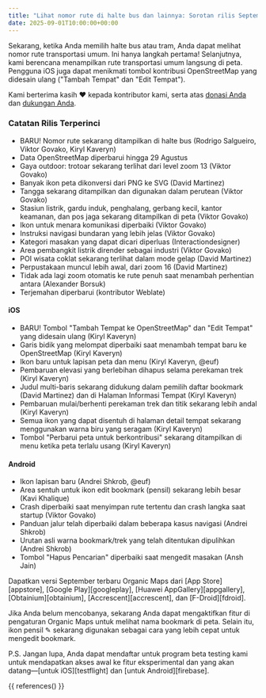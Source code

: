 ```yaml
---
title: "Lihat nomor rute di halte bus dan lainnya: Sorotan rilis September"
date: 2025-09-01T10:00:00+00:00
---
```


Sekarang, ketika Anda memilih halte bus atau tram, Anda dapat melihat nomor rute transportasi umum. Ini hanya langkah pertama! Selanjutnya, kami berencana menampilkan rute transportasi umum langsung di peta. Pengguna iOS juga dapat menikmati tombol kontribusi OpenStreetMap yang didesain ulang ("Tambah Tempat" dan "Edit Tempat").

Kami berterima kasih ❤️ kepada kontributor kami, serta atas [donasi Anda](@/donate/index.md) dan [dukungan Anda](@/contribute/index.md).

### Catatan Rilis Terperinci

- BARU! Nomor rute sekarang ditampilkan di halte bus (Rodrigo Salgueiro, Viktor Govako, Kiryl Kaveryn)
- Data OpenStreetMap diperbarui hingga 29 Agustus
- Gaya outdoor: trotoar sekarang terlihat dari level zoom 13 (Viktor Govako)
- Banyak ikon peta dikonversi dari PNG ke SVG (David Martinez)
- Tangga sekarang ditampilkan dan digunakan dalam perutean (Viktor Govako)
- Stasiun listrik, gardu induk, penghalang, gerbang kecil, kantor keamanan, dan pos jaga sekarang ditampilkan di peta (Viktor Govako)
- Ikon untuk menara komunikasi diperbaiki (Viktor Govako)
- Instruksi navigasi bundaran yang lebih jelas (Viktor Govako)
- Kategori masakan yang dapat dicari diperluas (Interactiondesigner)
- Area pembangkit listrik dirender sebagai industri (Viktor Govako)
- POI wisata coklat sekarang terlihat dalam mode gelap (David Martinez)
- Perpustakaan muncul lebih awal, dari zoom 16 (David Martinez)
- Tidak ada lagi zoom otomatis ke rute penuh saat menambah perhentian antara (Alexander Borsuk)
- Terjemahan diperbarui (kontributor Weblate)

#### iOS
- BARU! Tombol "Tambah Tempat ke OpenStreetMap" dan "Edit Tempat" yang didesain ulang (Kiryl Kaveryn)
- Garis bidik yang melompat diperbaiki saat menambah tempat baru ke OpenStreetMap (Kiryl Kaveryn)
- Ikon baru untuk lapisan peta dan menu (Kiryl Kaveryn, @euf)
- Pembaruan elevasi yang berlebihan dihapus selama perekaman trek (Kiryl Kaveryn)
- Judul multi-baris sekarang didukung dalam pemilih daftar bookmark (David Martinez) dan di Halaman Informasi Tempat (Kiryl Kaveryn)
- Pembaruan mulai/berhenti perekaman trek dan titik sekarang lebih andal (Kiryl Kaveryn)
- Semua ikon yang dapat disentuh di halaman detail tempat sekarang menggunakan warna biru yang seragam (Kiryl Kaveryn)
- Tombol "Perbarui peta untuk berkontribusi" sekarang ditampilkan di menu ketika peta terlalu usang (Kiryl Kaveryn)

#### Android
- Ikon lapisan baru (Andrei Shkrob, @euf)
- Area sentuh untuk ikon edit bookmark (pensil) sekarang lebih besar (Kavi Khalique)
- Crash diperbaiki saat menyimpan rute tertentu dan crash langka saat startup (Viktor Govako)
- Panduan jalur telah diperbaiki dalam beberapa kasus navigasi (Andrei Shkrob)
- Urutan asli warna bookmark/trek yang telah ditentukan dipulihkan (Andrei Shkrob)
- Tombol "Hapus Pencarian" diperbaiki saat mengedit masakan (Ansh Jain)

Dapatkan versi September terbaru Organic Maps dari [App Store][appstore], [Google Play][googleplay], [Huawei AppGallery][appgallery], [Obtainium][obtainium], [Accrescent][accrescent], dan [F-Droid][fdroid].

Jika Anda belum mencobanya, sekarang Anda dapat mengaktifkan fitur di pengaturan Organic Maps untuk melihat nama bookmark di peta. Selain itu, ikon pensil ✎ sekarang digunakan sebagai cara yang lebih cepat untuk mengedit bookmark.

P.S. Jangan lupa, Anda dapat mendaftar untuk program beta testing kami untuk mendapatkan akses awal ke fitur eksperimental dan yang akan datang—[untuk iOS][testflight] dan [untuk Android][firebase].

{{ references() }}
